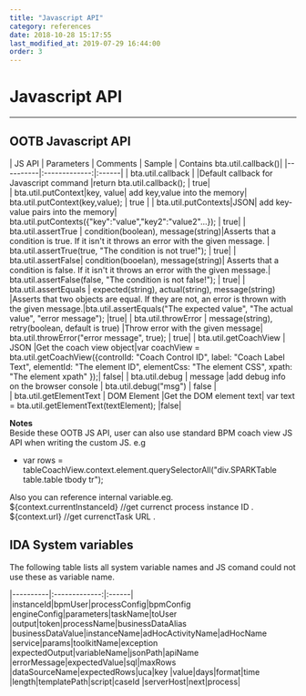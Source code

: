 ```yaml
---
title: "Javascript API"
category: references
date: 2018-10-28 15:17:55
last_modified_at: 2019-07-29 16:44:00
order: 3
---
```


# Javascript API
***
## OOTB Javascript API

| JS API |      Parameters    |       Comments            |       Sample            | Contains bta.util.callback()|
|----------|:-------------:|:------|
| bta.util.callback  | |Default callback for Javascript command |return bta.util.callback(); | true|  
| bta.util.putContext|key, value| add key,value into the memory| bta.util.putContext(key,value); | true |
| bta.util.putContexts|JSON| add key-value pairs into the memory| bta.util.putContexts({"key":"value","key2":"value2"...}); | true|
| bta.util.assertTrue | condition(boolean), message(string)|Asserts that a condition is true. If it isn't it throws an error with the given message. | bta.util.assertTrue(true, "The condition is not true!"); | true|
| bta.util.assertFalse| condition(booelan), message(string)| Asserts that a condition is false. If it isn't it throws an error with the given message.|  bta.util.assertFalse(false, "The condition is not false!"); | true|
| bta.util.assertEquals | expected(string), actual(string), message(string) |Asserts that two objects are equal. If they are not, an error is thrown with the given message.|bta.util.assertEquals("The expected value", "The actual value", "error message"); |true|
| bta.util.throwError  | message(string), retry(boolean, default is true) |Throw error with the given message|  bta.util.throwError("error message", true); | true|
| bta.util.getCoachView  |  JSON |Get the coach view object|var coachView = bta.util.getCoachView({controlId: "Coach Control ID", label: "Coach Label Text", elementId: "The element ID", elementCss: "The element CSS", xpath: "The element xpath" });| false|
| bta.util.debug | message |add debug info on the browser console | bta.util.debug("msg")  | false |  
| bta.util.getElementText | DOM Element |Get the DOM element text|  var text = bta.util.getElementText(textElement); |false|  

**Notes**    
Beside these OOTB JS API, user can also use standard BPM coach view JS API when writing the custom JS. e.g
- var rows = tableCoachView.context.element.querySelectorAll("div.SPARKTable table.table tbody tr");     

Also you can reference internal variable.eg.    
${context.currentInstanceId}  //get currenct process instance ID .    
${context.url}  //get currenctTask URL .    


## IDA System variables

The following table lists all system variable names and JS comand could not use these as variable name.

|----------|:-------------:|:------|
|instanceId|bpmUser|processConfig|bpmConfig
|engineConfig|parameters|taskName|toUser
|output|token|processName|businessDataAlias
|businessDataValue|instanceName|adHocActivityName|adHocName
|service|params|toolkitName|exception
|expectedOutput|variableName|jsonPath|apiName
|errorMessage|expectedValue|sql|maxRows
|dataSourceName|expectedRows|uca|key
|value|days|format|time
|length|templatePath|script|caseId
|serverHost|next|process|
